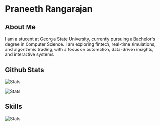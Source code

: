 # Praneeth Rangarajan

## About Me

I am a student at Georgia State University, currently pursuing a Bachelor's degree in Computer Science. I am exploring fintech, real-time simulations, and algorithmic trading, with a focus on automation, data-driven insights, and interactive systems.

## Github Stats

![Stats](https://github-readme-stats.vercel.app/api?username=rangarajanpraneeth&title_color=cccccc&text_color=777777&icon_color=cccccc&border_color=23272e&bg_color=1e2227&cache_seconds=21600&show_icons=true&include_all_commits=true)

![Stats](https://github-readme-stats.vercel.app/api/top-langs/?username=rangarajanpraneeth&layout=compact&title_color=cccccc&text_color=777777&icon_color=cccccc&border_color=23272e&bg_color=1e2227&cache_seconds=21600&hide=css,html)

## Skills

![Stats](https://skillicons.dev/icons?i=c,cpp,cs,js,nodejs,py)
